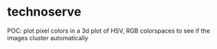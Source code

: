 # technoserve

POC: plot pixel colors in a 3d plot of HSV, RGB colorspaces to see if the images cluster automatically
